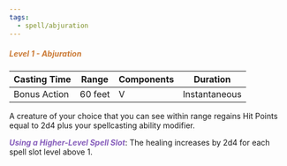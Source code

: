 ```yaml
---
tags:
  - spell/abjuration
---
```

##### *<span style="color:rgb(203, 123, 55)">Level 1 - Abjuration</span>*

|Casting Time|Range|Components|Duration|
|---|---|---|---|
|Bonus Action|60 feet|V|Instantaneous|


A creature of your choice that you can see within range regains Hit Points equal to 2d4 plus your spellcasting ability modifier. 

***<span style="color:rgb(134, 93, 187)">Using a Higher-Level Spell Slot</span>***: The healing increases by 2d4 for each spell slot level above 1.